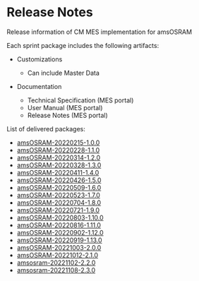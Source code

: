 # Release Notes

Release information of CM MES implementation for amsOSRAM

Each sprint package includes the following artifacts:

- Customizations
  - Can include Master Data

- Documentation
  - Technical Specification (MES portal)
  - User Manual (MES portal)
  - Release Notes (MES portal)

List of delivered packages:
* [amsOSRAM-20220215-1.0.0](/cmf.custom.help/releasenotes>amsosram-20220215-1_0_0)
* [amsOSRAM-20220228-1.1.0](/cmf.custom.help/releasenotes>amsosram-20220228-1_1_0)
* [amsOSRAM-20220314-1.2.0](/cmf.custom.help/releasenotes>amsosram-20220314-1.2.0)
* [amsOSRAM-20220328-1.3.0](/cmf.custom.help/releasenotes>amsosram-20220328-1.3.0)
* [amsOSRAM-20220411-1.4.0](/cmf.custom.help/releasenotes>amsosram-20220411-1.4.0)
* [amsOSRAM-20220426-1.5.0](/cmf.custom.help/releasenotes>amsosram-20220426-1.5.0)
* [amsOSRAM-20220509-1.6.0](/cmf.custom.help/releasenotes>amsosram-20220509-1.6.0)
* [amsOSRAM-20220523-1.7.0](/cmf.custom.help/releasenotes>amsosram-20220523-1.7.0)
* [amsOSRAM-20220704-1.8.0](/cmf.custom.help/releasenotes>amsosram-20220704-1.8.0)
* [amsOSRAM-20220721-1.9.0](/cmf.custom.help/releasenotes>amsosram-20220721-1.9.0)
* [amsOSRAM-20220803-1.10.0](/cmf.custom.help/releasenotes>amsosram-20220803-1.10.0)
* [amsOSRAM-20220816-1.11.0](/cmf.custom.help/releasenotes>amsosram-20220816-1.11.0)
* [amsOSRAM-20220902-1.12.0](/cmf.custom.help/releasenotes>amsosram-20220902-1.12.0)
* [amsOSRAM-20220919-1.13.0](/cmf.custom.help/releasenotes>amsosram-20220919-1.13.0)
* [amsOSRAM-20221003-2.0.0](/cmf.custom.help/releasenotes>amsosram-20221003-2.0.0)
* [amsOSRAM-20221012-2.1.0](/cmf.custom.help/releasenotes>amsosram-20221012-2.1.0)
* [amsosram-20221102-2.2.0](/cmf.custom.help/releasenotes>amsosram-20221102-2.2.0)
* [amsosram-20221108-2.3.0](/cmf.custom.help/releasenotes>amsosram-20221108-2.3.0)


